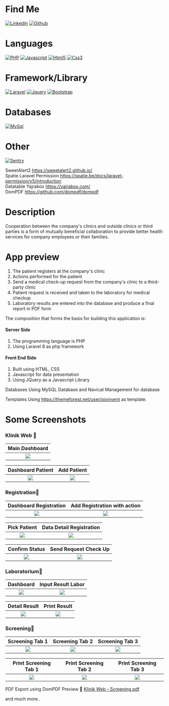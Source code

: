 
# Find Me

[![LinkedIn](https://img.shields.io/badge/LinkedIn-0077B5?style=for-the-badge&logo=linkedin&logoColor=white)](https://www.linkedin.com/in/suharyadi-3423a3193/)
[![Github](https://img.shields.io/badge/GitHub-100000?style=for-the-badge&logo=github&logoColor=white)](https://github.com/suharyadi2112)

# Languages

[![PHP](https://img.shields.io/badge/PHP-777BB4?style=for-the-badge&logo=php&logoColor=white)](https://www.php.net/manual/en/index.php)
[![Javascript](https://img.shields.io/badge/JavaScript-323330?style=for-the-badge&logo=javascript&logoColor=F7DF1E)](https://developer.mozilla.org/en-US/docs/Learn/Getting_started_with_the_web/JavaScript_basics?retiredLocale=id)
[![Html5](https://img.shields.io/badge/HTML5-E34F26?style=for-the-badge&logo=html5&logoColor=white)](https://developer.mozilla.org/en-US/docs/Web/HTML)
[![Css3](https://img.shields.io/badge/CSS3-1572B6?style=for-the-badge&logo=css3&logoColor=white)](https://developer.mozilla.org/en-US/docs/Web/CSS)

# Framework/Library

[![Laravel](https://img.shields.io/badge/Laravel-FF2D20?style=for-the-badge&logo=laravel&logoColor=white)](https://laravel.com/)
[![Jquery](https://img.shields.io/badge/jQuery-0769AD?style=for-the-badge&logo=jquery&logoColor=white)](https://jquery.com/)
[![Bootstrap](https://img.shields.io/badge/bootstrap-%23563D7C.svg?style=for-the-badge&logo=bootstrap&logoColor=white)](https://getbootstrap.com/)

# Databases

[![MySql](https://img.shields.io/badge/mysql-%2300f.svg?style=for-the-badge&logo=mysql&logoColor=white)](https://www.mysql.com/)


# Other

[![Sentry](https://img.shields.io/badge/Sentry-black?style=for-the-badge&logo=Sentry&logoColor=#362D59)](https://sentry.io/about/)

SweetAlert2 https://sweetalert2.github.io/<br>
Spatie Laravel Permission https://spatie.be/docs/laravel-permission/v5/introduction<br>
Datatable Yajrabox https://yajrabox.com/<br>
DomPDF https://github.com/dompdf/dompdf


# Description

Cooperation between the company's clinics and outside clinics or third parties is a form of mutually beneficial collaboration to provide better health services for company employees or their families.

# App preview

<ol>
  <li>The patient registers at the company's clinic</li>
  <li>Actions performed for the patient</li>
  <li>Send a medical check-up request from the company's clinic to a third-party clinic</li>
  <li>Patient request is received and taken to the laboratory for medical checkup</li>
  <li>Laboratory results are entered into the database and produce a final report in PDF form</li>
</ol> 

The composition that forms the basis for building this application is:
 
<h4>Server Side</h4>

<ol>
  <li>The programming language is PHP</li>
  <li>Using Laravel 8 as php framework</li>
</ol>

<h4>Front End Side</h4>

<ol>
  <li>Built using HTML, CSS</li>
  <li>Javascript for data presentation</li>
  <li>Using JQuery as a Javascript Library</li>
</ol>

Databases
Using MySQL Database and Navicat Management for database

Templates
Using https://themeforest.net/user/pixinvent as template.

# Some Screenshots

<h3>Klinik Web &#x1F53D;</h3>

Main Dashboard             | 
:-------------------------:|
<img src="https://user-images.githubusercontent.com/105489642/235905374-6bb00859-24c7-435f-bdca-1c1dc81a7693.jpg"> |

Dashboard Patient           |  Add Patient
:-------------------------:|:-------------------------:
<img src="https://user-images.githubusercontent.com/105489642/235906459-069c40d8-3f5b-40fd-8e77-8a8a7805f6f5.jpg">  |  <img src="https://user-images.githubusercontent.com/105489642/235906530-127e0eca-be73-4f98-8d47-7c09adfcb456.jpg">

<h3>Registration&#x1F53D;</h3>

Dashboard Registration | Add Registration with action
:-------------------------:|:-------------------------:
<img src="https://user-images.githubusercontent.com/105489642/235907293-78d6395d-5e10-419f-9dc9-f821d0094f42.jpg">  |  <img src="https://user-images.githubusercontent.com/105489642/235907538-6f0b91b0-3ae3-45aa-948b-46d09328417e.jpg">

Pick Patient | Data Detail Registration
:-------------------------:|:-------------------------:
<img src="https://user-images.githubusercontent.com/105489642/235909219-4d8de501-27ca-4834-8ef2-b1f2f65b39e3.png">  |  <img src="https://user-images.githubusercontent.com/105489642/235908640-cfe39c15-a625-4891-9eea-80f6ce4c26c8.jpg">

Confirm Status | Send Request Check Up
:-------------------------:|:-------------------------:
<img src="https://user-images.githubusercontent.com/105489642/235909364-a17f7da0-9844-4045-b1cc-a9f2de199418.jpg">  |  <img src="https://user-images.githubusercontent.com/105489642/235908678-ffbbad77-7c4d-4c8e-a2d3-15ef1bd5eaba.png">

<h3>Laboratorium&#x1F53D;</h3>

Dashboard | Input Result Labor
:-------------------------:|:-------------------------:
<img src="https://user-images.githubusercontent.com/105489642/235909949-648dff50-5fa4-49e9-a0c2-f94c5457bc30.jpg">  |  <img src="https://user-images.githubusercontent.com/105489642/235909969-ed3280b9-c25d-4bf4-9513-532283391452.jpg">

Detail Result | Print Result
:-------------------------:|:-------------------------:
<img src="https://user-images.githubusercontent.com/105489642/235910906-7127e6f3-0d2f-48ac-abb0-7482ed876e87.jpg">  |  <img src="https://user-images.githubusercontent.com/105489642/235910882-e5ad7ba6-a7ef-4e80-a468-026aa562d967.jpg">

<h3>Screening&#x1F53D;</h3>

Screening Tab 1 | Screening Tab 2 | Screening Tab 3
:-------------------------:|:-------------------------:|:-------------------------:
<img src="https://user-images.githubusercontent.com/105489642/235911467-5883824c-a9ef-4f9d-a3fb-fb27726b068a.png">  |  <img src="https://user-images.githubusercontent.com/105489642/235911475-5325ec53-cca4-40a9-9aaa-f9111d3f6ff7.png"> | <img src="https://user-images.githubusercontent.com/105489642/235911696-cfe011e0-c86e-4ccd-9f2f-9dd5bb53a86a.png">

Print Screening Tab 1 | Print Screening Tab 2 | Print Screening Tab 3
:-------------------------:|:-------------------------:|:-------------------------:
<img src="https://user-images.githubusercontent.com/105489642/235913935-5f407a9f-03d4-40cb-9660-6905fa0d998e.jpg">  |  <img src="https://user-images.githubusercontent.com/105489642/235913945-39324501-1202-4c47-a08e-f9d1a867a04f.jpg"> | <img src="https://user-images.githubusercontent.com/105489642/235913963-0de8621a-a719-4204-b161-c725ed674469.jpg"> 

PDF Export using DomPDF Preview &#x1F53D;
[Klinik Web - Screening.pdf](https://github.com/suharyadi2112/clinic/files/11382286/Klinik.Web.-.Screening.pdf)

and much more..
